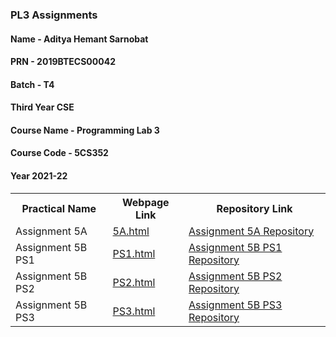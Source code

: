 <h3>PL3 Assignments</h3>
 <h4>Name - Aditya Hemant Sarnobat</h4>
        <h4>PRN - 2019BTECS00042 </h4>
        <h4>Batch - T4</h4>
        <h4>Third Year CSE</h4>
        <h4>Course Name - Programming Lab 3</h4>
        <h4>Course Code - 5CS352</h4>
        <h4>Year 2021-22</h4>
   
<table>
            <tr>
                <th>
                    Practical Name
                </th>
                <th>
                    Webpage Link
                </th>
                <th>
                    Repository Link
                </th>
            </tr>
            <tr>
                <td>Assignment 5A</td>
                <td><a href="https://sarnobatadi.github.io/Programming-Lab-3-Assignment/Assignment%205A/5A.html"  target="_blank" >5A.html</a></td>
                <td><a href="https://github.com/sarnobatadi/Programming-Lab-3-Assignment/tree/main/Assignment%205A" target="_blank">Assignment 5A Repository</a></td>
            </tr>
            <tr>
                <td>Assignment 5B PS1</td>
                <td><a href="https://sarnobatadi.github.io/Programming-Lab-3-Assignment/Assignment%205B/PS1/5BPS1.html"  target="_blank" >PS1.html</a></td>
                <td><a href="https://github.com/sarnobatadi/Programming-Lab-3-Assignment/tree/main/Assignment%205B/PS1" target="_blank">Assignment 5B PS1 Repository</a></td>
            </tr>
            <tr>
                <td>Assignment 5B PS2</td>
                <td><a href="https://sarnobatadi.github.io/Programming-Lab-3-Assignment/Assignment%205B/PS2/5BPS2.html"  target="_blank" >PS2.html</a></td>
                <td><a href="https://github.com/sarnobatadi/Programming-Lab-3-Assignment/tree/main/Assignment%205B/PS2" target="_blank">Assignment 5B PS2 Repository</a></td>
            </tr>
            <tr>
                <td>Assignment 5B PS3</td>
                <td><a href="https://sarnobatadi.github.io/Programming-Lab-3-Assignment/Assignment%205B/PS3/5BPS3.html"  target="_blank" >PS3.html</a></td>
                <td><a href="https://github.com/sarnobatadi/Programming-Lab-3-Assignment/tree/main/Assignment%205B/PS3" target="_blank">Assignment 5B PS3 Repository</a></td>
            </tr>

</table>
 
